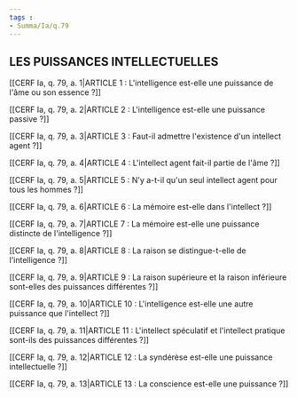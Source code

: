 ```yaml
---
tags : 
- Summa/Ia/q.79
---
```


## LES PUISSANCES INTELLECTUELLES

[[CERF Ia, q. 79, a. 1|ARTICLE 1 : L'intelligence est-elle une puissance de l'âme ou son essence ?]]

[[CERF Ia, q. 79, a. 2|ARTICLE 2 : L'intelligence est-elle une puissance passive ?]]

[[CERF Ia, q. 79, a. 3|ARTICLE 3 : Faut-il admettre l'existence d'un intellect agent ?]]

[[CERF Ia, q. 79, a. 4|ARTICLE 4 : L'intellect agent fait-il partie de l'âme ?]]

[[CERF Ia, q. 79, a. 5|ARTICLE 5 : N’y a-t-il qu'un seul intellect agent pour tous les hommes ?]]

[[CERF Ia, q. 79, a. 6|ARTICLE 6 : La mémoire est-elle dans l'intellect ?]]

[[CERF Ia, q. 79, a. 7|ARTICLE 7 : La mémoire est-elle une puissance distincte de l'intelligence ?]]

[[CERF Ia, q. 79, a. 8|ARTICLE 8 : La raison se distingue-t-elle de l'intelligence ?]]

[[CERF Ia, q. 79, a. 9|ARTICLE 9 : La raison supérieure et la raison inférieure sont-elles des puissances différentes ?]]

[[CERF Ia, q. 79, a. 10|ARTICLE 10 : L'intelligence est-elle une autre puissance que l'intellect ?]]

[[CERF Ia, q. 79, a. 11|ARTICLE 11 : L'intellect spéculatif et l'intellect pratique sont-ils des puissances différentes ?]]

[[CERF Ia, q. 79, a. 12|ARTICLE 12 : La syndérèse est-elle une puissance intellectuelle ?]]

[[CERF Ia, q. 79, a. 13|ARTICLE 13 : La conscience est-elle une puissance ?]]

